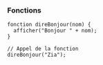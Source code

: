 ### Fonctions

```zia
fonction direBonjour(nom) {
  afficher("Bonjour " + nom);
}

// Appel de la fonction
direBonjour("Zia");
```